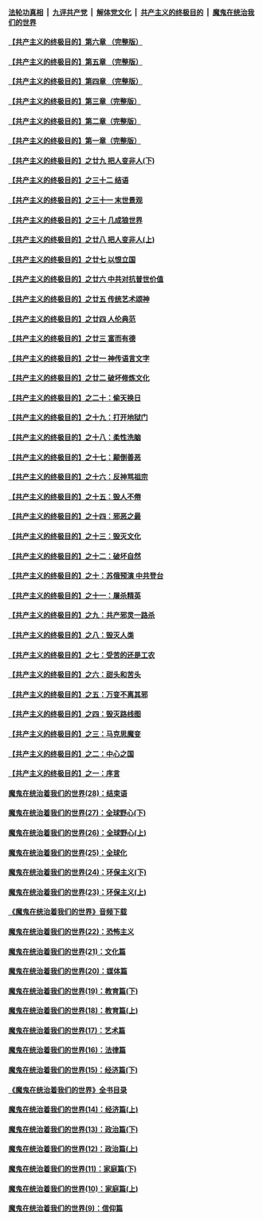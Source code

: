 ####  [法轮功真相](../../../../basic/blob/master/README.md?t=08310552) &nbsp;|&nbsp; [九评共产党](../../../../9ping.md/blob/master/README.md?t=08310552) &nbsp;|&nbsp; [解体党文化](../../../../jtdwh.md/blob/master/README.md?t=08310552)  &nbsp;|&nbsp; [共产主义的终极目的](../../../../gczydzjmd.md/blob/master/README.md?t=08310552) &nbsp;|&nbsp; [魔鬼在统治我们的世界](../../../../mgztzwmdsj.md/blob/master/README.md?t=08310552) 

#### [【共产主义的终极目的】第六章 （完整版）](../pages/nsc422/n11428913.md?t=08310552) 

#### [【共产主义的终极目的】第五章 （完整版）](../pages/nsc422/n11428912.md?t=08310552) 

#### [【共产主义的终极目的】第四章 （完整版）](../pages/nsc422/n11428907.md?t=08310552) 

#### [【共产主义的终极目的】第三章（完整版）](../pages/nsc422/n11428848.md?t=08310552) 

#### [【共产主义的终极目的】第二章（完整版）](../pages/nsc422/n11428831.md?t=08310552) 

#### [【共产主义的终极目的】第一章（完整版）](../pages/nsc422/n11417651.md?t=08310552) 

#### [【共产主义的终极目的】之廿九 把人变非人(下)](../pages/nsc422/n11344140.md?t=08310552) 

#### [【共产主义的终极目的】之三十二 结语](../pages/nsc422/n11360535.md?t=08310552) 

#### [【共产主义的终极目的】之三十一 末世景观](../pages/nsc422/n11351129.md?t=08310552) 

#### [【共产主义的终极目的】之三十 几成狼世界](../pages/nsc422/n11348280.md?t=08310552) 

#### [【共产主义的终极目的】之廿八 把人变非人(上)](../pages/nsc422/n11340492.md?t=08310552) 

#### [【共产主义的终极目的】之廿七 以恨立国](../pages/nsc422/n11336944.md?t=08310552) 

#### [【共产主义的终极目的】之廿六 中共对抗普世价值](../pages/nsc422/n11324785.md?t=08310552) 

#### [【共产主义的终极目的】之廿五 传统艺术颂神](../pages/nsc422/n11296396.md?t=08310552) 

#### [【共产主义的终极目的】之廿四 人伦典范](../pages/nsc422/n11296397.md?t=08310552) 

#### [【共产主义的终极目的】之廿三 富而有德](../pages/nsc422/n11283598.md?t=08310552) 

#### [【共产主义的终极目的】之廿一 神传语言文字](../pages/nsc422/n11263265.md?t=08310552) 

#### [【共产主义的终极目的】之廿二 破坏修炼文化](../pages/nsc422/n11245728.md?t=08310552) 

#### [【共产主义的终极目的】之二十：偷天换日](../pages/nsc422/n11238846.md?t=08310552) 

#### [【共产主义的终极目的】之十九：打开地狱门](../pages/nsc422/n11206376.md?t=08310552) 

#### [【共产主义的终极目的】之十八：柔性洗脑](../pages/nsc422/n11199994.md?t=08310552) 

#### [【共产主义的终极目的】之十七：颠倒善恶](../pages/nsc422/n11179782.md?t=08310552) 

#### [【共产主义的终极目的】之十六：反神骂祖宗](../pages/nsc422/n11166798.md?t=08310552) 

#### [【共产主义的终极目的】之十五：毁人不倦](../pages/nsc422/n11166792.md?t=08310552) 

#### [【共产主义的终极目的】之十四：邪恶之最](../pages/nsc422/n11150249.md?t=08310552) 

#### [【共产主义的终极目的】之十三：毁灭文化](../pages/nsc422/n11135227.md?t=08310552) 

#### [【共产主义的终极目的】之十二：破坏自然](../pages/nsc422/n11135214.md?t=08310552) 

#### [【共产主义的终极目的】之十：苏俄预演 中共登台](../pages/nsc422/n11118424.md?t=08310552) 

#### [【共产主义的终极目的】之十一：屠杀精英](../pages/nsc422/n11118442.md?t=08310552) 

#### [【共产主义的终极目的】之九：共产邪灵一路杀](../pages/nsc422/n11114139.md?t=08310552) 

#### [【共产主义的终极目的】之八：毁灭人类](../pages/nsc422/n11108503.md?t=08310552) 

#### [【共产主义的终极目的】之七：受苦的还是工农](../pages/nsc422/n11101809.md?t=08310552) 

#### [【共产主义的终极目的】之六：甜头和苦头](../pages/nsc422/n11096971.md?t=08310552) 

#### [【共产主义的终极目的】之五：万变不离其邪](../pages/nsc422/n11091285.md?t=08310552) 

#### [【共产主义的终极目的】之四：毁灭路线图](../pages/nsc422/n11086284.md?t=08310552) 

#### [【共产主义的终极目的】之三：马克思魔变](../pages/nsc422/n11061941.md?t=08310552) 

#### [【共产主义的终极目的】之二：中心之国](../pages/nsc422/n11047728.md?t=08310552) 

#### [【共产主义的终极目的】之一：序言](../pages/nsc422/n11086077.md?t=08310552) 

#### [魔鬼在统治着我们的世界(28)：结束语](../pages/nsc422/n10936246.md?t=08310552) 

#### [魔鬼在统治着我们的世界(27)：全球野心(下)](../pages/nsc422/n10928319.md?t=08310552) 

#### [魔鬼在统治着我们的世界(26)：全球野心(上)](../pages/nsc422/n10900318.md?t=08310552) 

#### [魔鬼在统治着我们的世界(25)：全球化](../pages/nsc422/n10788205.md?t=08310552) 

#### [魔鬼在统治着我们的世界(24)：环保主义(下)](../pages/nsc422/n10695307.md?t=08310552) 

#### [魔鬼在统治着我们的世界(23)：环保主义(上)](../pages/nsc422/n10688613.md?t=08310552) 

#### [《魔鬼在统治着我们的世界》音频下载](../pages/nsc422/n10635553.md?t=08310552) 

#### [魔鬼在统治着我们的世界(22)：恐怖主义](../pages/nsc422/n10614727.md?t=08310552) 

#### [魔鬼在统治着我们的世界(21)：文化篇](../pages/nsc422/n10597706.md?t=08310552) 

#### [魔鬼在统治着我们的世界(20)：媒体篇](../pages/nsc422/n10586579.md?t=08310552) 

#### [魔鬼在统治着我们的世界(19)：教育篇(下)](../pages/nsc422/n10564808.md?t=08310552) 

#### [魔鬼在统治着我们的世界(18)：教育篇(上)](../pages/nsc422/n10526970.md?t=08310552) 

#### [魔鬼在统治着我们的世界(17)：艺术篇](../pages/nsc422/n10499093.md?t=08310552) 

#### [魔鬼在统治着我们的世界(16)：法律篇](../pages/nsc422/n10485969.md?t=08310552) 

#### [魔鬼在统治着我们的世界(15)：经济篇(下)](../pages/nsc422/n10469975.md?t=08310552) 

#### [《魔鬼在统治着我们的世界》全书目录](../pages/nsc422/n10464261.md?t=08310552) 

#### [魔鬼在统治着我们的世界(14)：经济篇(上)](../pages/nsc422/n10457370.md?t=08310552) 

#### [魔鬼在统治着我们的世界(13)：政治篇(下)](../pages/nsc422/n10448270.md?t=08310552) 

#### [魔鬼在统治着我们的世界(12)：政治篇(上)](../pages/nsc422/n10444576.md?t=08310552) 

#### [魔鬼在统治着我们的世界(11)：家庭篇(下)](../pages/nsc422/n10440961.md?t=08310552) 

#### [魔鬼在统治着我们的世界(10)：家庭篇(上)](../pages/nsc422/n10435448.md?t=08310552) 

#### [魔鬼在统治着我们的世界(9)：信仰篇](../pages/nsc422/n10432159.md?t=08310552) 

